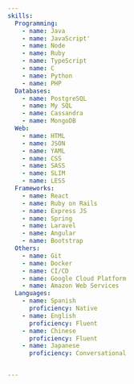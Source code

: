 ```yaml
---
skills:
  Programming:
    - name: Java
    - name: JavaScript'
    - name: Node
    - name: Ruby
    - name: TypeScript
    - name: C
    - name: Python
    - name: PHP
  Databases:
    - name: PostgreSQL
    - name: My SQL
    - name: Cassandra
    - name: MongoDB
  Web:
    - name: HTML
    - name: JSON
    - name: YAML
    - name: CSS
    - name: SASS
    - name: SLIM
    - name: LESS
  Frameworks:
    - name: React
    - name: Ruby on Rails
    - name: Express JS
    - name: Spring
    - name: Laravel
    - name: Angular
    - name: Bootstrap
  Others:
    - name: Git
    - name: Docker
    - name: CI/CD
    - name: Google Cloud Platform
    - name: Amazon Web Services
  Languages:
    - name: Spanish
      proficiency: Native
    - name: English
      proficiency: Fluent
    - name: Chinese
      proficiency: Fluent
    - name: Japanese
      proficiency: Conversational


---
```

